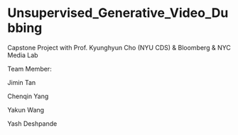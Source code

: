 # Unsupervised_Generative_Video_Dubbing

Capstone Project with Prof. Kyunghyun Cho (NYU CDS) & Bloomberg & NYC Media Lab

Team Member:

Jimin Tan

Chenqin Yang

Yakun Wang

Yash Deshpande